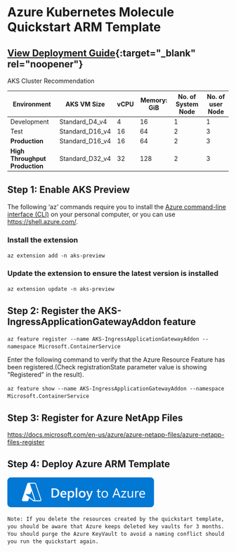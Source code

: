 # Azure Kubernetes Molecule Quickstart ARM Template

## [View Deployment Guide](https://docs.google.com/viewer?url=https://github.com/OfficialBoomi/azure-kubernetes-molecule-quickstart/files/8506383/Azure.Kubernetes.Molecule.Quickstart.-.Deployment.Guide.pdf){:target="_blank" rel="noopener"}


AKS Cluster Recommendation

| Environment   | AKS VM Size      | vCPU | Memory: GiB   | No. of System Node   | No. of user Node   |
| ------------- | ---------------- | ---- | ------------- | -------------------- | ------------------ |
| Development   | Standard_D4_v4   | 4    | 16            | 1                    | 1                  |
| Test     | Standard_D16_v4  | 16   | 64            | 2                    | 3                  |
| **Production**    | Standard_D16_v4  | 16   | 64            | 2                    | 3                  |
| **High Throughput Production**    | Standard_D32_v4  | 32   | 128           | 2                    | 3                  |


## Step 1: Enable AKS Preview
The following ‘az’ commands require you to install the [Azure command-line interface (CLI)](https://docs.microsoft.com/en-us/cli/azure/) on your personal computer, or you can use https://shell.azure.com/.
### Install the extension
`az extension add -n aks-preview`

### Update the extension to ensure the latest version is installed
`az extension update -n aks-preview`

## Step 2: Register the AKS-IngressApplicationGatewayAddon feature

`az feature register --name AKS-IngressApplicationGatewayAddon --namespace Microsoft.ContainerService`

Enter the following command to verify that the Azure Resource Feature has been registered.(Check registrationState parameter value is showing "Registered" in the result).

`az feature show --name AKS-IngressApplicationGatewayAddon --namespace Microsoft.ContainerService`



## Step 3: Register for Azure NetApp Files

https://docs.microsoft.com/en-us/azure/azure-netapp-files/azure-netapp-files-register

## Step 4: Deploy Azure ARM Template

[![Deploy To Azure](https://raw.githubusercontent.com/Azure/azure-quickstart-templates/master/1-CONTRIBUTION-GUIDE/images/deploytoazure.svg?sanitize=true)](https://portal.azure.com/#create/Microsoft.Template/uri/https%3A%2F%2Fraw.githubusercontent.com%2FGanesh-Yeole%2Fquickstart-aks-boomi-molecule%2FDevelopment%2Ftemplate%2Fazuredeploy.json/createUIDefinitionUri/https%3A%2F%2Fraw.githubusercontent.com%2FGanesh-Yeole%2Fquickstart-aks-boomi-molecule%2FDevelopment%2Ftemplate%2FcreateUiDefinition.json)



`Note: If you delete the resources created by the quickstart template, you should be aware that Azure keeps deleted key vaults for 3 months. You should purge the Azure KeyVault to avoid a naming conflict should you run the quickstart again.`

